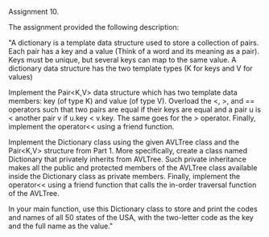 Assignment 10.

The assignment provided the following description:

"A dictionary is a template data structure used to store a collection of pairs. Each pair has a key and a value (Think of a word and its meaning as a pair). Keys must be unique, but several keys can map to the same value. A dictionary data structure has the two template types (K for keys and V for values)

Implement the Pair<K,V> data structure which has two template data members: key (of type K) and value (of type V). Overload the <, >,  and == operators such that two pairs are equal if their keys are equal and a pair u is < another pair v if u.key < v.key. The same goes for the > operator. Finally, implement the operator<< using a friend function. 

Implement the Dictionary class using the given AVLTree class and the Pair<K,V> structure from Part 1. More specifically, create a class named Dictionary that privately inherits from AVLTree. Such private inheritance makes all the public and protected members of the AVLTree class available inside the Dictionary class as private members. Finally, implement the operator<< using a friend function that calls the in-order traversal function of the AVLTree.

In your main function, use this Dictionary class to store and print the codes and names of all 50 states of the USA, with the two-letter code as the key and the full name as the value."
